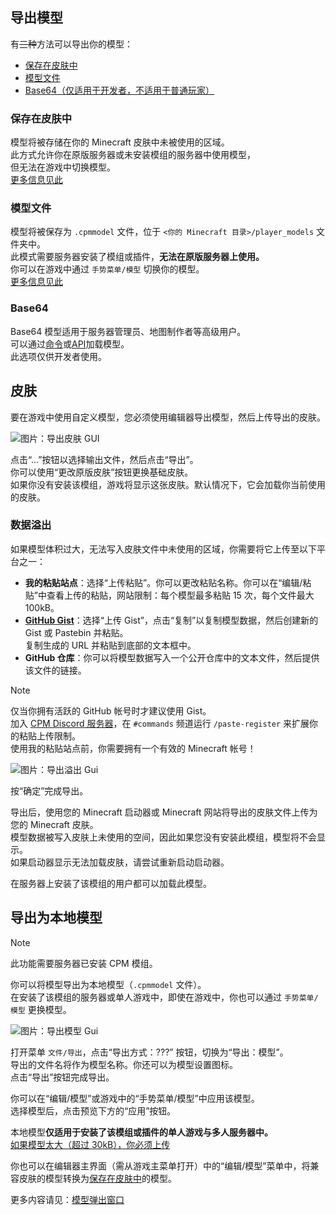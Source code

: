 
<a name="exporting-models"/>

## 导出模型

有~~三种~~方法可以导出你的模型：
* [保存在皮肤中](#stored-in-skin)  
* [模型文件](#model-file)  
* [Base64（仅适用于开发者，不适用于普通玩家）](#base64)  


<a name="stored-in-skin"/>

### 保存在皮肤中
模型将被存储在你的 Minecraft 皮肤中未被使用的区域。  
此方式允许你在原版服务器或未安装模组的服务器中使用模型，  
但无法在游戏中切换模型。  
[更多信息见此](#skin)


<a name="model-file"/>

### 模型文件
模型将被保存为 `.cpmmodel` 文件，位于 `<你的 Minecraft 目录>/player_models` 文件夹中。  
此模式需要服务器安装了模组或插件，**无法在原版服务器上使用。**  
你可以在游戏中通过 `手势菜单/模型` 切换你的模型。  
[更多信息见此](#exporting-as-local-model)


<a name="base64"/>

### Base64
Base64 模型适用于服务器管理员、地图制作者等高级用户。  
可以通过[命令](https://github.com/tom5454/CustomPlayerModels/wiki/The--cpm-command#setskin)或[API](https://github.com/tom5454/CustomPlayerModels/wiki/API-documentation#set-model)加载模型。  
此选项仅供开发者使用。


<a name="skin"/>

## 皮肤
要在游戏中使用自定义模型，您必须使用编辑器导出模型，然后上传导出的皮肤。

![图片：导出皮肤 GUI](https://github.com/tom5454/CustomPlayerModels/wiki/images/export_gui.png)

点击“...”按钮以选择输出文件，然后点击“导出”。  
你可以使用“更改原版皮肤”按钮更换基础皮肤。  
如果你没有安装该模组，游戏将显示这张皮肤。默认情况下，它会加载你当前使用的皮肤。  


<a name="data-overflow"/>

### 数据溢出
如果模型体积过大，无法写入皮肤文件中未使用的区域，你需要将它上传至以下平台之一：

- **我的粘贴站点**：选择“上传粘贴”。你可以更改粘贴名称。你可以在“编辑/粘贴”中查看上传的粘贴，网站限制：每个模型最多粘贴 15 次，每个文件最大 100kB。
- **[GitHub Gist](https://gist.github.com/)**：选择“上传 Gist”，点击“复制”以复制模型数据，然后创建新的 Gist 或 Pastebin 并粘贴。  
  复制生成的 URL 并粘贴到底部的文本框中。
- **GitHub 仓库**：你可以将模型数据写入一个公开仓库中的文本文件，然后提供该文件的链接。

> [!NOTE]
> 仅当你拥有活跃的 GitHub 帐号时才建议使用 Gist。  
> 加入 [CPM Discord 服务器](https://discord.gg/mKyXdEsMZD)，在 `#commands` 频道运行 `/paste-register` 来扩展你的粘贴上传限制。  
> 使用我的粘贴站点前，你需要拥有一个有效的 Minecraft 帐号！

![图片：导出溢出 Gui](https://github.com/tom5454/CustomPlayerModels/wiki/images/export_overflow_popup.png)

按“确定”完成导出。

导出后，使用您的 Minecraft 启动器或 Minecraft 网站将导出的皮肤文件上传为您的 Minecraft 皮肤。  
模型数据被写入皮肤上未使用的空间，因此如果您没有安装此模组，模型将不会显示。  
如果启动器显示无法加载皮肤，请尝试重新启动启动器。

在服务器上安装了该模组的用户都可以加载此模型。


<a name="exporting-as-local-model"/>

## 导出为本地模型
> [!NOTE]
> 此功能需要服务器已安装 CPM 模组。

你可以将模型导出为本地模型（`.cpmmodel` 文件）。  
在安装了该模组的服务器或单人游戏中，即使在游戏中，你也可以通过 `手势菜单/模型` 更换模型。  

![图片：导出模型 Gui](https://github.com/tom5454/CustomPlayerModels/wiki/images/export_model.png)

打开菜单 `文件/导出`，点击“导出方式：???” 按钮，切换为“导出：模型”。  
导出的文件名将作为模型名称。你还可以为模型设置图标。  
点击“导出”按钮完成导出。

你可以在“编辑/模型”或游戏中的“手势菜单/模型”中应用该模型。  
选择模型后，点击预览下方的“应用”按钮。

本地模型**仅适用于安装了该模组或插件的单人游戏与多人服务器中。**  
[如果模型太大（超过 30kB），你必须上传](#data-overflow)  

你也可以在编辑器主界面（需从游戏主菜单打开）中的“编辑/模型”菜单中，将兼容皮肤的模型转换为[保存在皮肤中](#stored-in-skin)的模型。  

更多内容请见：[模型弹出窗口](https://github.com/tom5454/CustomPlayerModels/wiki/Models-Menu#models-popup)
